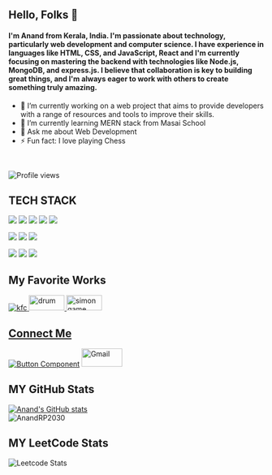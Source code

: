 ## Hello, Folks 👋

#### I'm Anand from Kerala, India. I'm passionate about technology, particularly web development and computer science. I have experience in languages like HTML, CSS, and JavaScript, React and I'm currently focusing on mastering the backend with technologies like Node.js, MongoDB, and express.js. I believe that collaboration is key to building great things, and I'm always eager to work with others to create something truly amazing.


- 🔭 I’m currently working on a web project that aims to provide developers with a
      range of resources and tools to improve their skills. 
- 🌱 I’m currently learning MERN stack from Masai School 
- 💬 Ask me about Web Development 
- ⚡ Fun fact: I love playing Chess 
<br>


![Profile views](https://gpvc.arturio.dev/AnandRP2030)


## TECH STACK

<img src="https://img.shields.io/badge/HTML5-E34F26?style=for-the-badge&logo=html5&logoColor=white"/> <img src="https://img.shields.io/badge/CSS3-1572B6?style=for-the-badge&logo=css3&logoColor=white"/> <img src="https://img.shields.io/badge/JavaScript-323330?style=for-the-badge&logo=javascript&logoColor=F7DF1E"/> <img src="https://img.shields.io/badge/Bootstrap-563D7C?style=for-the-badge&logo=bootstrap&logoColor=white"/>  <img src="https://img.shields.io/badge/jQuery-0769AD?style=for-the-badge&logo=jquery&logoColor=white"/>


<img src="https://img.shields.io/badge/Node.js-339933?style=for-the-badge&logo=nodedotjs&logoColor=white"/> <img src="https://img.shields.io/badge/Express.js-000000?style=for-the-badge&logo=express&logoColor=white"/>  <img src="https://img.shields.io/badge/java-%23ED8B00.svg?style=for-the-badge&logo=java&logoColor=white"/> 


<img src="https://img.shields.io/badge/npm-CB3837?style=for-the-badge&logo=npm&logoColor=white"/> <img src="https://img.shields.io/badge/GitHub-100000?style=for-the-badge&logo=github&logoColor=white"/>  <img src="https://img.shields.io/badge/GIT-E44C30?style=for-the-badge&logo=git&logoColor=white"/> 


## My Favorite Works

<a href="https://anandrp2030.github.io/KFC-Clone-Project/"> <img src="https://online.kfc.co.in/static/media/kfcLogo.492728c6.svg" alt="kfc"> </a> <a href="https://anandrp2030.github.io/Drum-Kit/"> <img src="https://www.shutterstock.com/image-vector/drum-musical-instruments-collection-bongo-260nw-1927626704.jpg" width="70" height="30" alt="drum"> </a> <a href="https://anandrp2030.github.io/Simon-Game/"> <img src="https://upload.wikimedia.org/wikipedia/commons/thumb/c/cd/Simon_Electronic_Game.jpg/330px-Simon_Electronic_Game.jpg" alt="simon game" width="70" height="30">




## Connect Me
[![Button Component](https://readme-components.vercel.app/api?component=button&text=Linkedin)](https://www.linkedin.com/in/anandrp2030/) <a href="https://mail.google.com/mail/?view=cm&fs=1&to=anand.rp2030@gmail.com">
  <img src="https://img.shields.io/badge/Gmail-D14836?style=for-the-badge&logo=gmail&logoColor=white" alt="Gmail" height="36" width="80">
</a> 

      
## MY GitHub Stats

     
<!-- github stats and-->  <!-- leet code status  -->
[![Anand's GitHub stats](https://github-readme-stats.vercel.app/api?username=AnandRP2030)](https://github.com/AnandRP2030/github-readme-stats) 
<br/>
<img align="center" src="https://github-readme-streak-stats.herokuapp.com/?user=AnandRP2030&" alt="AnandRP2030" />

  ## MY LeetCode Stats
![Leetcode Stats](https://leetcard.jacoblin.cool/anandrp2000?ext=heatmap&theme=wtf)
      
